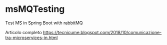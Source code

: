 # msMQTesting
Test MS in Spring Boot with rabbitMQ


Articolo completo https://tecnicume.blogspot.com/2018/10/comunicazione-tra-microservices-in.html
